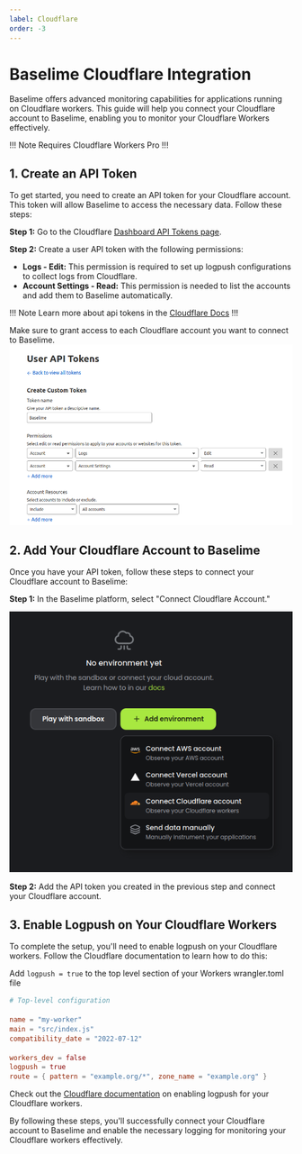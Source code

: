 ```yaml
---
label: Cloudflare
order: -3
---
```

# Baselime Cloudflare Integration

Baselime offers advanced monitoring capabilities for applications running on Cloudflare workers. This guide will help you connect your Cloudflare account to Baselime, enabling you to monitor your Cloudflare Workers effectively.

!!! Note
Requires Cloudflare Workers Pro
!!!

## 1. Create an API Token

To get started, you need to create an API token for your Cloudflare account. This token will allow Baselime to access the necessary data. Follow these steps:

**Step 1:** Go to the Cloudflare [Dashboard API Tokens page](https://dash.cloudflare.com/profile/api-tokens).

**Step 2:** Create a user API token with the following permissions:

- **Logs - Edit:** This permission is required to set up logpush configurations to collect logs from Cloudflare.
- **Account Settings - Read:** This permission is needed to list the accounts and add them to Baselime automatically.

!!! Note
Learn more about api tokens in the [Cloudflare Docs](https://developers.cloudflare.com/fundamentals/api/get-started/create-token/)
!!!

Make sure to grant access to each Cloudflare account you want to connect to Baselime.
![Cloudflare Token Creation](../assets/images/illustrations/sending-data/create-cloudflare-token.png)

## 2. Add Your Cloudflare Account to Baselime

Once you have your API token, follow these steps to connect your Cloudflare account to Baselime:

**Step 1:** In the Baselime platform, select "Connect Cloudflare Account."

![Add Environment](../assets/images/illustrations/sending-data/create-new-env.png)

**Step 2:** Add the API token you created in the previous step and connect your Cloudflare account.

## 3. Enable Logpush on Your Cloudflare Workers

To complete the setup, you'll need to enable logpush on your Cloudflare workers. Follow the Cloudflare documentation to learn how to do this:

Add `logpush = true` to the top level section of your Workers wrangler.toml file

```toml
# Top-level configuration

name = "my-worker"
main = "src/index.js"
compatibility_date = "2022-07-12"

workers_dev = false
logpush = true
route = { pattern = "example.org/*", zone_name = "example.org" }
```

Check out the [Cloudflare documentation](https://developers.cloudflare.com/workers/observability/logpush/#enable-logging-on-your-worker) on enabling logpush for your Cloudflare workers.

By following these steps, you'll successfully connect your Cloudflare account to Baselime and enable the necessary logging for monitoring your Cloudflare workers effectively.
